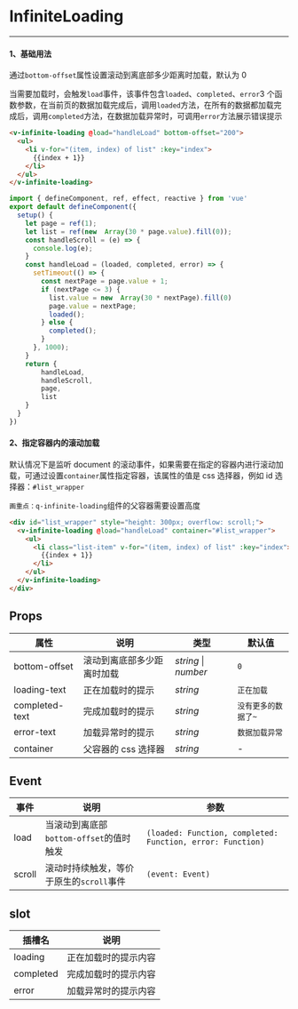 # InfiniteLoading

---

#### 1、基础用法

通过`bottom-offset`属性设置滚动到离底部多少距离时加载，默认为 0

当需要加载时，会触发`load`事件，该事件包含`loaded`、`completed`、`error`3 个函数参数，在当前页的数据加载完成后，调用`loaded`方法，在所有的数据都加载完成后，调用`completed`方法，在数据加载异常时，可调用`error`方法展示错误提示

```html
<v-infinite-loading @load="handleLoad" bottom-offset="200">
  <ul>
    <li v-for="(item, index) of list" :key="index">
      {{index + 1}}
    </li>
  </ul>
</v-infinite-loading>
```

```js
import { defineComponent, ref, effect, reactive } from 'vue'
export default defineComponent({
  setup() {
    let page = ref(1);
    let list = ref(new  Array(30 * page.value).fill(0));
    const handleScroll = (e) => {
      console.log(e);
    }
    const handleLoad = (loaded, completed, error) => {
      setTimeout(() => {
        const nextPage = page.value + 1;
        if (nextPage <= 3) {
          list.value = new  Array(30 * nextPage).fill(0)
          page.value = nextPage;
          loaded();
        } else {
          completed();
        }
      }, 1000);
    }
    return {
        handleLoad,
        handleScroll,
        page,
        list
    }
  }
})
```

#### 2、指定容器内的滚动加载

默认情况下是监听 document 的滚动事件，如果需要在指定的容器内进行滚动加载，可通过设置`container`属性指定容器，该属性的值是 css 选择器，例如 id 选择器：`#list_wrapper`

`画重点：q-infinite-loading`组件的父容器需要设置高度

```html
<div id="list_wrapper" style="height: 300px; overflow: scroll;">
  <v-infinite-loading @load="handleLoad" container="#list_wrapper">
    <ul>
      <li class="list-item" v-for="(item, index) of list" :key="index">
        {{index + 1}}
      </li>
    </ul>
  </v-infinite-loading>
</div>
```

## Props

| 属性           | 说明                       | 类型                     | 默认值              |
| -------------- | -------------------------- | ------------------------ | ------------------- |
| bottom-offset  | 滚动到离底部多少距离时加载 | _string_ &#124; _number_ | `0`                 |
| loading-text   | 正在加载时的提示           | _string_                 | `正在加载`          |
| completed-text | 完成加载时的提示           | _string_                 | `没有更多的数据了~` |
| error-text     | 加载异常时的提示           | _string_                 | `数据加载异常`      |
| container      | 父容器的 css 选择器        | _string_                 | -                   |

## Event

| 事件   | 说明                                     | 参数                                                       |
| ------ | ---------------------------------------- | ---------------------------------------------------------- |
| load   | 当滚动到离底部`bottom-offset`的值时触发  | `(loaded: Function, completed: Function, error: Function)` |
| scroll | 滚动时持续触发，等价于原生的`scroll`事件 | `(event: Event)`                                           |

## slot

| 插槽名    | 说明                 |
| --------- | -------------------- |
| loading   | 正在加载时的提示内容 |
| completed | 完成加载时的提示内容 |
| error     | 加载异常时的提示内容 |
